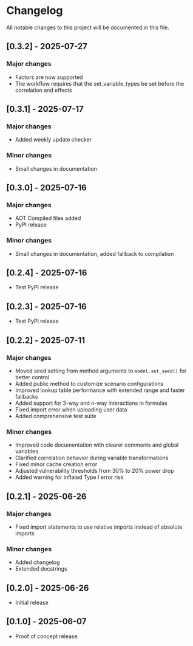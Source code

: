 # Changelog

All notable changes to this project will be documented in this file.

## [0.3.2] - 2025-07-27

### Major changes
- Factors are now supported
- The workflow requires that the set_variable_types be set before the correlation and effects

## [0.3.1] - 2025-07-17

### Major changes
- Added weekly update checker

### Minor changes
- Small changes in documentation


## [0.3.0] - 2025-07-16

### Major changes
- AOT Compiled files added
- PyPI release

### Minor changes
- Small changes in documentation, added fallback to compilation


## [0.2.4] - 2025-07-16
- Test PyPI release

## [0.2.3] - 2025-07-16
- Test PyPI release

## [0.2.2] - 2025-07-11

### Major changes
- Moved seed setting from method arguments to `model.set_seed()` for better control
- Added public method to customize scenario configurations
- Improved lookup table performance with extended range and faster fallbacks
- Added support for 3-way and n-way interactions in formulas
- Fixed import error when uploading user data
- Added comprehensive test suite

### Minor changes
- Improved code documentation with clearer comments and global variables
- Clarified correlation behavior during variable transformations
- Fixed minor cache creation error
- Adjusted vulnerability thresholds from 30% to 20% power drop
- Added warning for inflated Type I error risk

## [0.2.1] - 2025-06-26

### Major changes
- Fixed import statements to use relative imports instead of absolute imports

### Minor changes
- Added changelog
- Extended docstrings

## [0.2.0] - 2025-06-26
- Initial release

## [0.1.0] - 2025-06-07
- Proof of concept release